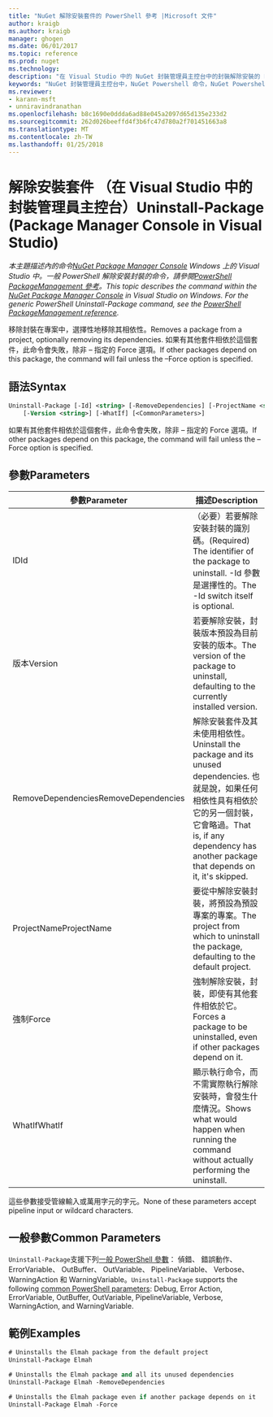 ```yaml
---
title: "NuGet 解除安裝套件的 PowerShell 參考 |Microsoft 文件"
author: kraigb
ms.author: kraigb
manager: ghogen
ms.date: 06/01/2017
ms.topic: reference
ms.prod: nuget
ms.technology: 
description: "在 Visual Studio 中的 NuGet 封裝管理員主控台中的封裝解除安裝的 PowerShell 命令的參考。"
keywords: "NuGet 封裝管理員主控台中，NuGet Powershell 命令，NuGet Powershell 參考，解除安裝套件"
ms.reviewer:
- karann-msft
- unniravindranathan
ms.openlocfilehash: b8c1690e0ddda6ad88e045a2097d65d135e233d2
ms.sourcegitcommit: 262d026beeffd4f3b6fc47d780a2f701451663a8
ms.translationtype: MT
ms.contentlocale: zh-TW
ms.lasthandoff: 01/25/2018
---
```

# <a name="uninstall-package-package-manager-console-in-visual-studio"></a><span data-ttu-id="47952-104">解除安裝套件 （在 Visual Studio 中的封裝管理員主控台）</span><span class="sxs-lookup"><span data-stu-id="47952-104">Uninstall-Package (Package Manager Console in Visual Studio)</span></span>

<span data-ttu-id="47952-105">*本主題描述內的命令[NuGet Package Manager Console](Package-Manager-Console.md) Windows 上的 Visual Studio 中。一般 PowerShell 解除安裝封裝的命令，請參閱[PowerShell PackageManagement 參考](/powershell/module/packagemanagement/?view=powershell-6)。*</span><span class="sxs-lookup"><span data-stu-id="47952-105">*This topic describes the command within the [NuGet Package Manager Console](Package-Manager-Console.md) in Visual Studio on Windows. For the generic PowerShell Uninstall-Package command, see the [PowerShell PackageManagement reference](/powershell/module/packagemanagement/?view=powershell-6).*</span></span>

<span data-ttu-id="47952-106">移除封裝在專案中，選擇性地移除其相依性。</span><span class="sxs-lookup"><span data-stu-id="47952-106">Removes a package from a project, optionally removing its dependencies.</span></span> <span data-ttu-id="47952-107">如果有其他套件相依於這個套件，此命令會失敗，除非 – 指定的 Force 選項。</span><span class="sxs-lookup"><span data-stu-id="47952-107">If other packages depend on this package, the command will fail unless the –Force option is specified.</span></span>

## <a name="syntax"></a><span data-ttu-id="47952-108">語法</span><span class="sxs-lookup"><span data-stu-id="47952-108">Syntax</span></span>

```ps
Uninstall-Package [-Id] <string> [-RemoveDependencies] [-ProjectName <string>] [-Force]
    [-Version <string>] [-WhatIf] [<CommonParameters>]
```

<span data-ttu-id="47952-109">如果有其他套件相依於這個套件，此命令會失敗，除非 – 指定的 Force 選項。</span><span class="sxs-lookup"><span data-stu-id="47952-109">If other packages depend on this package, the command will fail unless the –Force option is specified.</span></span>

## <a name="parameters"></a><span data-ttu-id="47952-110">參數</span><span class="sxs-lookup"><span data-stu-id="47952-110">Parameters</span></span>

| <span data-ttu-id="47952-111">參數</span><span class="sxs-lookup"><span data-stu-id="47952-111">Parameter</span></span> | <span data-ttu-id="47952-112">描述</span><span class="sxs-lookup"><span data-stu-id="47952-112">Description</span></span> |
| --- | --- |
| <span data-ttu-id="47952-113">ID</span><span class="sxs-lookup"><span data-stu-id="47952-113">Id</span></span> | <span data-ttu-id="47952-114">（必要）若要解除安裝封裝的識別碼。</span><span class="sxs-lookup"><span data-stu-id="47952-114">(Required) The identifier of the package to uninstall.</span></span> <span data-ttu-id="47952-115">-Id 參數是選擇性的。</span><span class="sxs-lookup"><span data-stu-id="47952-115">The -Id switch itself is optional.</span></span> |
| <span data-ttu-id="47952-116">版本</span><span class="sxs-lookup"><span data-stu-id="47952-116">Version</span></span> | <span data-ttu-id="47952-117">若要解除安裝，封裝版本預設為目前安裝的版本。</span><span class="sxs-lookup"><span data-stu-id="47952-117">The version of the package to uninstall, defaulting to the currently installed version.</span></span> |
| <span data-ttu-id="47952-118">RemoveDependencies</span><span class="sxs-lookup"><span data-stu-id="47952-118">RemoveDependencies</span></span> | <span data-ttu-id="47952-119">解除安裝套件及其未使用相依性。</span><span class="sxs-lookup"><span data-stu-id="47952-119">Uninstall the package and its unused dependencies.</span></span> <span data-ttu-id="47952-120">也就是說，如果任何相依性具有相依於它的另一個封裝，它會略過。</span><span class="sxs-lookup"><span data-stu-id="47952-120">That is, if any dependency has another package that depends on it, it's skipped.</span></span> |
| <span data-ttu-id="47952-121">ProjectName</span><span class="sxs-lookup"><span data-stu-id="47952-121">ProjectName</span></span> | <span data-ttu-id="47952-122">要從中解除安裝封裝，將預設為預設專案的專案。</span><span class="sxs-lookup"><span data-stu-id="47952-122">The project from which to uninstall the package, defaulting to the default project.</span></span> |
| <span data-ttu-id="47952-123">強制</span><span class="sxs-lookup"><span data-stu-id="47952-123">Force</span></span> | <span data-ttu-id="47952-124">強制解除安裝，封裝，即使有其他套件相依於它。</span><span class="sxs-lookup"><span data-stu-id="47952-124">Forces a package to be uninstalled, even if other packages depend on it.</span></span> |
| <span data-ttu-id="47952-125">WhatIf</span><span class="sxs-lookup"><span data-stu-id="47952-125">WhatIf</span></span> | <span data-ttu-id="47952-126">顯示執行命令，而不需實際執行解除安裝時，會發生什麼情況。</span><span class="sxs-lookup"><span data-stu-id="47952-126">Shows what would happen when running the command without actually performing the uninstall.</span></span> |

<span data-ttu-id="47952-127">這些參數接受管線輸入或萬用字元的字元。</span><span class="sxs-lookup"><span data-stu-id="47952-127">None of these parameters accept pipeline input or wildcard characters.</span></span>

## <a name="common-parameters"></a><span data-ttu-id="47952-128">一般參數</span><span class="sxs-lookup"><span data-stu-id="47952-128">Common Parameters</span></span>

<span data-ttu-id="47952-129">`Uninstall-Package`支援下列[一般 PowerShell 參數](http://go.microsoft.com/fwlink/?LinkID=113216)： 偵錯、 錯誤動作、 ErrorVariable、 OutBuffer、 OutVariable、 PipelineVariable、 Verbose、 WarningAction 和 WarningVariable。</span><span class="sxs-lookup"><span data-stu-id="47952-129">`Uninstall-Package` supports the following [common PowerShell parameters](http://go.microsoft.com/fwlink/?LinkID=113216): Debug, Error Action, ErrorVariable, OutBuffer, OutVariable, PipelineVariable, Verbose, WarningAction, and WarningVariable.</span></span>

## <a name="examples"></a><span data-ttu-id="47952-130">範例</span><span class="sxs-lookup"><span data-stu-id="47952-130">Examples</span></span>

```ps
# Uninstalls the Elmah package from the default project
Uninstall-Package Elmah

# Uninstalls the Elmah package and all its unused dependencies
Uninstall-Package Elmah -RemoveDependencies 

# Uninstalls the Elmah package even if another package depends on it
Uninstall-Package Elmah -Force
```
